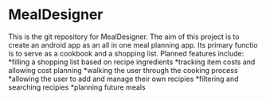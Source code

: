 # MealDesigner
This is the git repository for MealDesigner. The aim of this project is to create an android app as an all in one meal planning 
app. Its primary functio is to serve as a cookbook and a shopping list.
Planned features include:
  *filling a shopping list based on recipe ingredients
  *tracking item costs and allowing cost planning
  *walking the user through the cooking process
  *allowing the user to add and manage their own recipies
  *filtering and searching recipies
  *planning future meals

